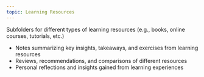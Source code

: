 ```yaml
---
topic: Learning Resources
---
```


Subfolders for different types of learning resources (e.g., books, online courses, tutorials, etc.)

- Notes summarizing key insights, takeaways, and exercises from learning resources
- Reviews, recommendations, and comparisons of different resources
- Personal reflections and insights gained from learning experiences